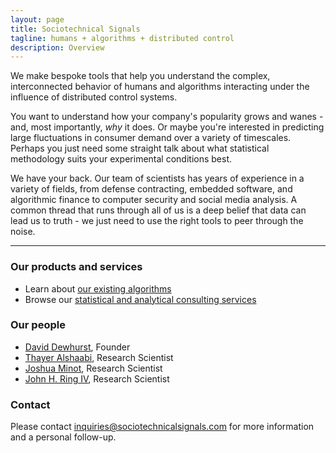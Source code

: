 ```yaml
---
layout: page
title: Sociotechnical Signals
tagline: humans + algorithms + distributed control
description: Overview 
---
```


We make bespoke tools that help you understand the complex, interconnected behavior of 
humans and algorithms interacting under the influence of distributed control systems.

You want to understand how your company's popularity grows and wanes - and, most importantly, *why* it does.
Or maybe you're interested in predicting large fluctuations in consumer demand over a variety of timescales. 
Perhaps you just need some straight talk about what statistical methodology suits your experimental conditions best.

We have your back. Our team of scientists has years of experience in a variety of fields, from defense contracting, embedded software, and algorithmic finance to computer security and social media analysis.
 A common thread that runs through all of us is a
deep belief that data can lead us to truth - we just need to use the right tools to peer through the noise.

---

### Our products and services

- Learn about [our existing algorithms](pages/algorithms.html)
- Browse our [statistical and analytical consulting services](pages/statistical_consulting.html)

### Our people

- [David Dewhurst](people/dewhurst.html), Founder
- [Thayer Alshaabi](people/alshaabi.html), Research Scientist
- [Joshua Minot](people/minot.html), Research Scientist
- [John H. Ring IV](people/ring.html), Research Scientist

### Contact

Please contact <inquiries@sociotechnicalsignals.com> for more information and a personal follow-up.
